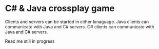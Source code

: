 # C# & Java crossplay game
Clients and servers can be started in either lanaguage. 
Java clients can communicate with Java and C# servers. 
C# clients can communicate with Java and C# servers. 

Read me still in progress 
